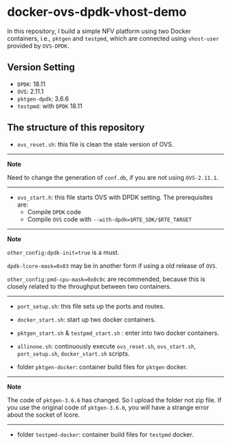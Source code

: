 # docker-ovs-dpdk-vhost-demo

In this repository, I build a simple NFV platform using two Docker containers, i.e., `pktgen` and `testpmd`, which are connected using `vhost-user` provided by `OVS-DPDK`.

## Version Setting

* `DPDK`: 18.11
* `OVS`: 2.11.1
* `pktgen-dpdk`: 3.6.6
* `testpmd`: with `DPDK` 18.11

## The structure of this repository

* `ovs_reset.sh`: this file is clean the stale version of OVS.

---
**Note**

Need to change the generation of `conf.db`, if you are not using `OVS-2.11.1`.

---

* `ovs_start.h`: this file starts OVS with DPDK setting. The prerequisites are:
   * Compile `DPDK` code
   * Compile `OVS` code with `--with-dpdk=$RTE_SDK/$RTE_TARGET`

---
**Note**

`other_config:dpdk-init=true` is a must. 

`dpdk-lcore-mask=0x03` may be in another form if using a old release of `OVS`.

`other_config:pmd-cpu-mask=0x0c0c` are recommended, because this is closely related to the throughput between two containers.

---

* `port_setup.sh`: this file sets up the ports and routes.

* `docker_start.sh`: start up two docker containers.

* `pktgen_start.sh` & `testpmd_start.sh` : enter into two docker containers.

* `allinone.sh`: continuously execute `ovs_reset.sh`, `ovs_start.sh`, `port_setup.sh`, `docker_start.sh` scripts.

* folder `pktgen-docker`: container build files for `pktgen` docker.

---
**Note**

The code of `pktgen-3.6.6` has changed. So I upload the folder not zip file. If you use the original code of `pktgen-3.6.6`, you will have a strange error about the socket of lcore.

---

* folder `testpmd-docker`: container build files for `testpmd` docker.